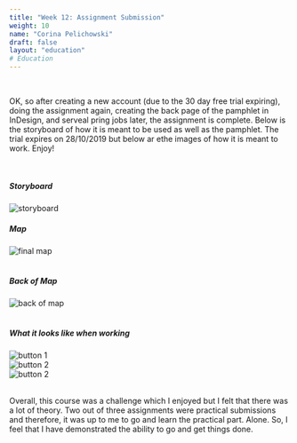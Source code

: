 ```yaml
---
title: "Week 12: Assignment Submission"
weight: 10
name: "Corina Pelichowski"
draft: false
layout: "education"
# Education
---
```

<div class="container">
    <br>
    <p>
        OK, so after creating a new account (due to the 30 day free trial expiring), doing the assignment again, creating the back page of the pamphlet in InDesign, and serveal pring jobs later, the assignment is complete. Below is the storyboard of how it is meant to be used as well as the pamphlet. The trial expires on 28/10/2019 but below ar ethe images of how it is meant to work. Enjoy!
    </p>
    <br>
    <h5>Storyboard</h5>
    <!-- IMAGE --> 
        <div class="row">
            <div class="col">
                <img src="/img/master_of_design/masters_ar/storyboard.jpg" alt="storyboard">
            </div>
        </div>
    <!--IMAGE-->
    <h5>Map</h5>
    <!-- IMAGE --> 
    <div class="row">
        <div class="col">
            <img src="/img/master_of_design/masters_ar/map_final.jpg" alt="final map">
        </div>
    </div>
    <!--IMAGE-->
    <br>
    <h5>Back of Map</h5>
    <!-- IMAGE --> 
        <div class="row">
            <div class="col">
                <img src="/img/master_of_design/masters_ar/back_of_map.jpg" alt="back of map">
            </div>
        </div>
    <br>
    <h5>What it looks like when working</h5>
     <!--IMAGES-->
    <div class="row">
        <div class="col">
            <img src="/img/master_of_design/masters_ar/flow_test.jpg" alt="button 1">
        </div>
        <div class="col">
            <img src="/img/master_of_design/masters_ar/events_test.jpg" alt="button 2">
        </div>
        <div class="col">
            <img src="/img/master_of_design/masters_ar/test_streets.jpg" alt="button 2">
        </div>
    </div>
    <!--/IMAGES-->
    <br>
    <p>
        Overall, this course was a challenge which I enjoyed but I felt that there was a lot of theory. Two out of three assignments were practical submissions and therefore, it was up to me to go and learn the practical part. Alone. So, I feel that I have demonstrated the ability to go and get things done.
    </p>
</div>